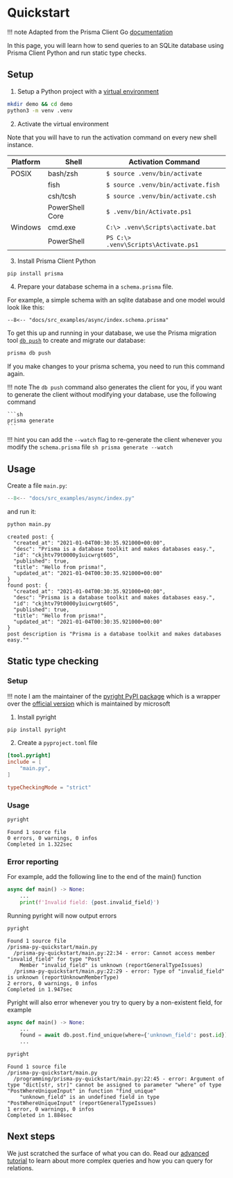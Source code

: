 # Quickstart

!!! note
    Adapted from the Prisma Client Go [documentation](https://github.com/prisma/prisma-client-go/blob/master/docs/quickstart.md)

In this page, you will learn how to send queries to an SQLite database using Prisma Client Python and
run static type checks.

## Setup

1) Setup a Python project with a [virtual environment](https://docs.python.org/3/library/venv.html)

```sh
mkdir demo && cd demo
python3 -m venv .venv
```


2) Activate the virtual environment

Note that you will have to run the activation command on every new shell instance.

| Platform | Shell           | Activation Command                      |
| -------- | --------------- | --------------------------------------- |
| POSIX    | bash/zsh        | `$ source .venv/bin/activate`           |
|          | fish            | `$ source .venv/bin/activate.fish`      |
|          | csh/tcsh        | `$ source .venv/bin/activate.csh`       |
|          | PowerShell Core | `$ .venv/bin/Activate.ps1`              |
| Windows  | cmd.exe         | `C:\> .venv\Scripts\activate.bat`       |
|          | PowerShell      | `PS C:\> .venv\Scripts\Activate.ps1`    |


3) Install Prisma Client Python

<!-- TODO: show how to setup a synchronous as well and explain the difference -->

```sh
pip install prisma
```

4) Prepare your database schema in a `schema.prisma` file.

For example, a simple schema with an sqlite database and one model would look like this:

```prisma
--8<-- "docs/src_examples/async/index.schema.prisma"
```

To get this up and running in your database, we use the Prisma migration
tool [`db push`](https://www.prisma.io/docs/reference/api-reference/command-reference#db-push)
to create and migrate our database:

```sh
prisma db push
```

If you make changes to your prisma schema, you need to run this command again.

!!! note
    The `db push` command also generates the client for you, if you want to generate the client without
    modifying your database, use the following command

    ```sh
    prisma generate
    ```

!!! hint
    you can add the `--watch` flag to re-generate the client whenever you modify the `schema.prisma` file
    ```sh
    prisma generate --watch
    ```

## Usage

Create a file `main.py`:

```py
--8<-- "docs/src_examples/async/index.py"
```

and run it:

```sh
python main.py
```

```
created post: {
  "created_at": "2021-01-04T00:30:35.921000+00:00",
  "desc": "Prisma is a database toolkit and makes databases easy.",
  "id": "ckjhtv79t0000y1uicwrgt605",
  "published": true,
  "title": "Hello from prisma!",
  "updated_at": "2021-01-04T00:30:35.921000+00:00"
}
found post: {
  "created_at": "2021-01-04T00:30:35.921000+00:00",
  "desc": "Prisma is a database toolkit and makes databases easy.",
  "id": "ckjhtv79t0000y1uicwrgt605",
  "published": true,
  "title": "Hello from prisma!",
  "updated_at": "2021-01-04T00:30:35.921000+00:00"
}
post description is "Prisma is a database toolkit and makes databases easy.""
```

## Static type checking

### Setup

!!! note
    I am the maintainer of the [pyright PyPI package](https://pypi.org/project/pyright/) which is a wrapper over the [official version](https://github.com/microsoft/pyright) which is maintained by microsoft

1) Install pyright

```sh
pip install pyright
```

2) Create a `pyproject.toml` file

```toml
[tool.pyright]
include = [
    "main.py",
]

typeCheckingMode = "strict"
```

### Usage

```sh
pyright
```
```
Found 1 source file
0 errors, 0 warnings, 0 infos
Completed in 1.322sec
```

### Error reporting

For example, add the following line to the end of the main() function

```py
async def main() -> None:
    ...
    print(f'Invalid field: {post.invalid_field}')
```

Running pyright will now output errors

```sh
pyright
```
```
Found 1 source file
/prisma-py-quickstart/main.py
  /prisma-py-quickstart/main.py:22:34 - error: Cannot access member "invalid_field" for type "Post"
    Member "invalid_field" is unknown (reportGeneralTypeIssues)
  /prisma-py-quickstart/main.py:22:29 - error: Type of "invalid_field" is unknown (reportUnknownMemberType)
2 errors, 0 warnings, 0 infos
Completed in 1.947sec
```

Pyright will also error whenever you try to query by a non-existent field, for example

```py
async def main() -> None:
    ...
    found = await db.post.find_unique(where={'unknown_field': post.id})
    ...
```

```sh
pyright
```
```
Found 1 source file
/prisma-py-quickstart/main.py
  /programming/prisma-py-quickstart/main.py:22:45 - error: Argument of type "dict[str, str]" cannot be assigned to parameter "where" of type "PostWhereUniqueInput" in function "find_unique"
    "unknown_field" is an undefined field in type "PostWhereUniqueInput" (reportGeneralTypeIssues)
1 error, 0 warnings, 0 infos
Completed in 1.884sec
```


## Next steps

We just scratched the surface of what you can do. Read our [advanced tutorial](advanced.md) to learn about more
complex queries and how you can query for relations.
